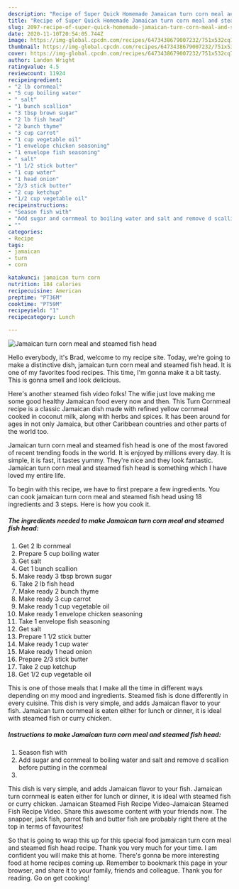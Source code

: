 ```yaml
---
description: "Recipe of Super Quick Homemade Jamaican turn corn meal and steamed fish head"
title: "Recipe of Super Quick Homemade Jamaican turn corn meal and steamed fish head"
slug: 2097-recipe-of-super-quick-homemade-jamaican-turn-corn-meal-and-steamed-fish-head
date: 2020-11-10T20:54:05.744Z
image: https://img-global.cpcdn.com/recipes/6473438679007232/751x532cq70/jamaican-turn-corn-meal-and-steamed-fish-head-recipe-main-photo.jpg
thumbnail: https://img-global.cpcdn.com/recipes/6473438679007232/751x532cq70/jamaican-turn-corn-meal-and-steamed-fish-head-recipe-main-photo.jpg
cover: https://img-global.cpcdn.com/recipes/6473438679007232/751x532cq70/jamaican-turn-corn-meal-and-steamed-fish-head-recipe-main-photo.jpg
author: Landon Wright
ratingvalue: 4.5
reviewcount: 11924
recipeingredient:
- "2 lb cornmeal"
- "5 cup boiling water"
- " salt"
- "1 bunch scallion"
- "3 tbsp brown sugar"
- "2 lb fish head"
- "2 bunch thyme"
- "3 cup carrot"
- "1 cup vegetable oil"
- "1 envelope chicken seasoning"
- "1 envelope fish seasoning"
- " salt"
- "1 1/2 stick butter"
- "1 cup water"
- "1 head onion"
- "2/3 stick butter"
- "2 cup ketchup"
- "1/2 cup vegetable oil"
recipeinstructions:
- "Season fish with"
- "Add sugar and cornmeal to boiling water and salt and remove d scallion before putting in the cornmeal"
- ""
categories:
- Recipe
tags:
- jamaican
- turn
- corn

katakunci: jamaican turn corn 
nutrition: 184 calories
recipecuisine: American
preptime: "PT36M"
cooktime: "PT59M"
recipeyield: "1"
recipecategory: Lunch

---
```



![Jamaican turn corn meal and steamed fish head](https://img-global.cpcdn.com/recipes/6473438679007232/751x532cq70/jamaican-turn-corn-meal-and-steamed-fish-head-recipe-main-photo.jpg)

Hello everybody, it's Brad, welcome to my recipe site. Today, we're going to make a distinctive dish, jamaican turn corn meal and steamed fish head. It is one of my favorites food recipes. This time, I'm gonna make it a bit tasty. This is gonna smell and look delicious.

Here&#39;s another steamed fish video folks! The wifie just love making me some good healthy Jamaican food every now and then. This Turn Cornmeal recipe is a classic Jamaican dish made with refined yellow cornmeal cooked in coconut milk, along with herbs and spices. It has been around for ages in not only Jamaica, but other Caribbean countries and other parts of the world too.

Jamaican turn corn meal and steamed fish head is one of the most favored of recent trending foods in the world. It is enjoyed by millions every day. It is simple, it is fast, it tastes yummy. They're nice and they look fantastic. Jamaican turn corn meal and steamed fish head is something which I have loved my entire life.


To begin with this recipe, we have to first prepare a few ingredients. You can cook jamaican turn corn meal and steamed fish head using 18 ingredients and 3 steps. Here is how you cook it.

<!--inarticleads1-->

##### The ingredients needed to make Jamaican turn corn meal and steamed fish head:

1. Get 2 lb cornmeal
1. Prepare 5 cup boiling water
1. Get  salt
1. Get 1 bunch scallion
1. Make ready 3 tbsp brown sugar
1. Take 2 lb fish head
1. Make ready 2 bunch thyme
1. Make ready 3 cup carrot
1. Make ready 1 cup vegetable oil
1. Make ready 1 envelope chicken seasoning
1. Take 1 envelope fish seasoning
1. Get  salt
1. Prepare 1 1/2 stick butter
1. Make ready 1 cup water
1. Make ready 1 head onion
1. Prepare 2/3 stick butter
1. Take 2 cup ketchup
1. Get 1/2 cup vegetable oil


This is one of those meals that I make all the time in different ways depending on my mood and ingredients. Steamed fish is done differently in every cuisine. This dish is very simple, and adds Jamaican flavor to your fish. Jamaican turn cornmeal is eaten either for lunch or dinner, it is ideal with steamed fish or curry chicken. 

<!--inarticleads2-->

##### Instructions to make Jamaican turn corn meal and steamed fish head:

1. Season fish with
1. Add sugar and cornmeal to boiling water and salt and remove d scallion before putting in the cornmeal
1. 


This dish is very simple, and adds Jamaican flavor to your fish. Jamaican turn cornmeal is eaten either for lunch or dinner, it is ideal with steamed fish or curry chicken. Jamaican Steamed Fish Recipe Video-Jamaican Steamed Fish Recipe Video. Share this awesome content with your friends now. The snapper, jack fish, parrot fish and butter fish are probably right there at the top in terms of favourites! 

So that is going to wrap this up for this special food jamaican turn corn meal and steamed fish head recipe. Thank you very much for your time. I am confident you will make this at home. There's gonna be more interesting food at home recipes coming up. Remember to bookmark this page in your browser, and share it to your family, friends and colleague. Thank you for reading. Go on get cooking!
